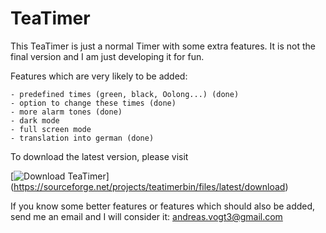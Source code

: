 # TeaTimer
This TeaTimer is just a normal Timer with some extra features.
It is not the final version and I am just developing it for fun.

Features which are very likely to be added:

    - predefined times (green, black, Oolong...) (done)
    - option to change these times (done)
    - more alarm tones (done)
    - dark mode
    - full screen mode
    - translation into german (done)

To download the latest version, please visit

[![Download TeaTimer](https://a.fsdn.com/con/app/sf-download-button)]
(https://sourceforge.net/projects/teatimerbin/files/latest/download)

If you know some better features or features which should also be added,
send me an email and I will consider it: andreas.vogt3@gmail.com

